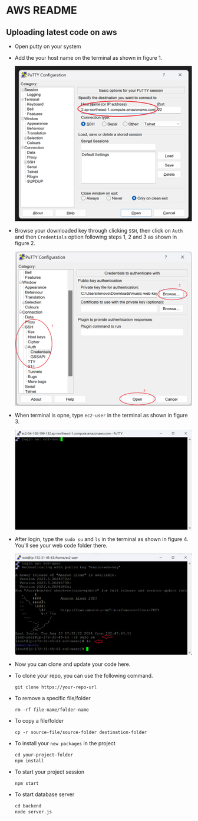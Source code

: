 # AWS README
## Uploading latest code on aws

* Open putty on your system
* Add the your host name on the terminal as shown in figure 1.


    ![figure 1](https://github.com/shahbazahmad-96/aws/blob/main/images/img1.png?raw=true)

* Browse your downloaded key through clicking `SSH`, then click on `Auth` and then `Credentials` option following steps 1, 2 and 3 as shown in figure 2.

    ![figure 2](https://github.com/shahbazahmad-96/aws/blob/main/images/img2.png?raw=true)

* When terminal is opne, type `ec2-user` in the terminal as shown in figure 3.

    ![figure 3](https://github.com/shahbazahmad-96/aws/blob/main/images/img3.png?raw=true)

* After login, type the `sudo su` and `ls` in the terminal as shown in figure 4. You'll see your web code folder there.

    ![figure 4](https://github.com/shahbazahmad-96/aws/blob/main/images/img4.png?raw=true)

* Now you can clone and update your code here.
* To clone your repo, you can use the following command.

    ```
    git clone https://your-repo-url
    ```

* To remove a specific file/folder

    ```
    rm -rf file-name/folder-name
    ```

* To copy a file/folder

    ```
    cp -r source-file/source-folder destination-folder
    ```

* To install your `new packages` in the project

    ```
    cd your-project-folder
    npm install
    ```

* To start your project session

    ```
    npm start
    ```

* To start database server

    ```
    cd backend
    node server.js
    ```



